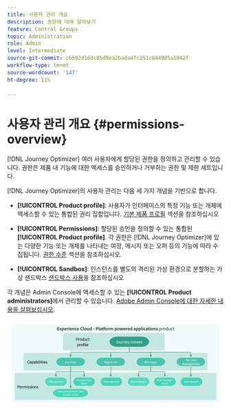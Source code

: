 ```yaml
---
title: 사용자 관리 개요
description: 권한에 대해 알아보기
feature: Control Groups
topic: Administration
role: Admin
level: Intermediate
source-git-commit: c6592d16dc8bd9ea2bada4fc351c844985a1042f
workflow-type: tm+mt
source-wordcount: '147'
ht-degree: 11%

---
```


# 사용자 관리 개요 {#permissions-overview}

[!DNL Journey Optimizer] 여러 사용자에게 할당된 권한을 정의하고 관리할 수 있습니다. 권한은 제품 내 기능에 대한 액세스를 승인하거나 거부하는 권한 및 제한 세트입니다.

[!DNL Journey Optimizer]의 사용자 관리는 다음 세 가지 개념을 기반으로 합니다.

* **[!UICONTROL Product profile]**: 사용자가 인터페이스의 특정 기능 또는 개체에 액세스할 수 있는 통합된 권리 집합입니다. [기본 제품 프로필](ootb-product-profiles.md) 섹션을 참조하십시오

* **[!UICONTROL Permissions]**: 할당된 승인을 정의할 수 있는 통합된  **[!UICONTROL Product profile]**. 각 권한은 [!DNL Journey Optimizer]에 있는 다양한 기능 또는 개체를 나타내는 여정, 메시지 또는 오퍼 등의 기능에 따라 수집됩니다. [권한 수준](high-low-permissions.md) 섹션을 참조하십시오.

* **[!UICONTROL Sandbox]**: 인스턴스를 별도의 격리된 가상 환경으로 분할하는 가상 샌드박스 [샌드박스 사용](sandboxes.md)을 참조하십시오

각 개념은 Admin Console에 액세스할 수 있는 **[!UICONTROL Product administrators]**&#x200B;에서 관리할 수 있습니다. [Adobe Admin Console에 대한 자세한 내용을 살펴보십시오](https://helpx.adobe.com/kr/enterprise/managing/user-guide.html).

![](../assets/do-not-localize/permissions_2.png)
